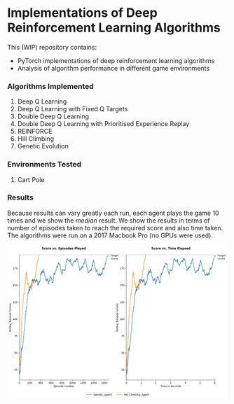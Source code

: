 
# Implementations of Deep Reinforcement Learning Algorithms

This (WIP) repository contains:

* PyTorch implementations of deep reinforcement learning algorithms
* Analysis of algorithm performance in different game environments


### **Algorithms Implemented** 

1. Deep Q Learning
1. Deep Q Learning with Fixed Q Targets
1. Double Deep Q Learning
1. Double Deep Q Learning with Prioritised Experience Replay
1. REINFORCE
1. Hill Climbing
7. Genetic Evolution


### **Environments Tested**

1. Cart Pole


### **Results**

Because results can vary greatly each run, each agent plays the game 10 times and we show the *median* result. 
We show the results in terms of number of episodes taken to reach the required score
and also time taken. The algorithms were run on a 2017 Macbook Pro (no GPUs were used). 
 
  ![Cart Pole Results](Results/Cart_Pole/Results_Graph.png)

